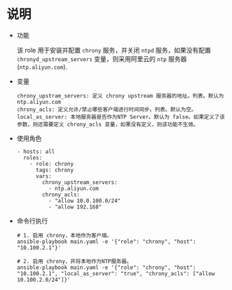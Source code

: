 # 说明

- 功能

  该 role 用于安装并配置 `chrony` 服务，并关闭 `ntpd` 服务，如果没有配置 `chronyd_upstream_servers` 变量，则采用阿里云的 `ntp` 服务器 (`ntp.aliyun.com`).

- 变量

  ```text
  chrony_upstram_servers: 定义 chrony upstream 服务器的地址。列表。默认为 ntp.aliyun.com
  chrony_acls: 定义允许/禁止哪些客户端进行时间同步。列表。默认为空。
  local_as_server: 本地服务器是否作为NTP Server。默认为 false。如果定义了该参数，则还需要定义 chrony_acls 变量，如果没有定义，则该功能不生效。
  ```

- 使用角色

  ```text
  - hosts: all
    roles:
      - role: chrony
        tags: chrony
        vars:
          chrony_upstream_servers:
            - ntp.aliyun.com
          chrony_acls:
            - "allow 10.0.100.0/24"
            - "allow 192.168"
  ```

- 命令行执行

  ```shell
  # 1. 启用 chrony，本地作为客户端。
  ansible-playbook main.yaml -e '{"role": "chrony", "host": "10.100.2.1"}'

  # 2. 启用 chrony，并将本地作为NTP服务器。
  ansible-playbook main.yaml -e '{"role": "chrony", "host": "10.100.2.1", "local_as_server": "true", "chrony_acls": ["allow 10.100.2.0/24"]}'
  ```
